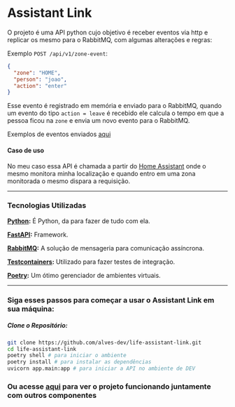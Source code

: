# Assistant Link

O projeto é uma API python cujo objetivo é receber eventos via http e replicar os mesmo para o RabbitMQ,
com algumas alterações e regras:

Exemplo `POST /api/v1/zone-event`:
```json
{
  "zone": "HOME",
  "person": "joao",
  "action": "enter"
}
```

Esse evento é registrado em memória e enviado para o RabbitMQ, quando um evento do tipo `action = leave` 
é recebido ele calcula o tempo em que a pessoa ficou na `zone` e envia um novo evento para o RabbitMQ.

Exemplos de eventos enviados [aqui](https://github.com/alves-dev/life/tree/main/events#person_tracking-routing_key---person_tracking)

#### Caso de uso
No meu caso essa API é chamada a partir do [Home Assistant](https://www.home-assistant.io/) onde o mesmo monitora minha localização e quando entro
em uma zona monitorada o mesmo dispara a requisição.

-----
### Tecnologias Utilizadas
__[Python](https://www.python.org/):__ É Python, da para fazer de tudo com ela.

__[FastAPI](https://fastapi.tiangolo.com/):__ Framework.

__[RabbitMQ](https://rabbitmq-website.pages.dev/):__ A solução de mensageria para comunicação assíncrona.

__[Testcontainers](https://testcontainers.com/):__ Utilizado para fazer testes de integração.

__[Poetry](https://python-poetry.org/):__ Um ótimo gerenciador de ambientes virtuais.

-----
### Siga esses passos para começar a usar o Assistant Link em sua máquina:

##### Clone o Repositório:
```bash
git clone https://github.com/alves-dev/life-assistant-link.git
cd life-assistant-link
poetry shell # para iniciar o ambiente
poetry install # para instalar as dependências
uvicorn app.main:app # para iniciar a API no ambiente de DEV
```

### Ou acesse [aqui](https://github.com/alves-dev/posts/tree/main/2024/stack-life-python-kotlin) para ver o projeto funcionando juntamente com outros componentes